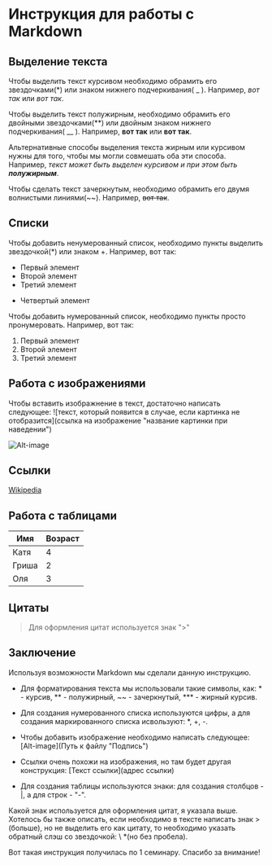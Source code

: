 # Инструкция для работы с Markdown

## Выделение текста

Чтобы выделить текст курсивом необходимо обрамить его звездочками(*) или знаком нижнего подчеркивания( _ ). Например, *вот так* или _вот так_.

Чтобы выделить текст полужирным, необходимо обрамить его двойными звездочками(**) или двойным знаком нижнего подчеркивания( __ ). Например, **вот так** или __вот так__.

Альтернативные способы выделения текста жирным или курсивом нужны для того, чтобы мы могли совмешать оба эти способа. Например, 
_текст может быть выделен курсивом и при этом быть **полужирным**_.

Чтобы сделать текст зачеркнутым, необходимо обрамить его двумя волнистыми линиями(~~). Например, ~~вот так~~.

## Списки

Чтобы добавить ненумерованный список, необходимо пункты выделить звездочкой(*) или знаком +. Например, вот так: 

* Первый элемент
* Второй элемент
* Третий элемент
+ Четвертый элемент

Чтобы добавить нумерованный список, необходимо пункты просто пронумеровать. Например, вот так:

1. Первый элемент
2. Второй элемент
3. Третий элемент

## Работа с изображениями

Чтобы вставить изображнение в текст, достаточно написать следующее: 
![текст, который появится в случае, если картинка не отобразится](ссылка на изображение "название картинки при наведении")

![Alt-image](https://i.pinimg.com/originals/e7/33/91/e7339184de996fc0ff586549fb7794ad.jpg "Cute cat")

## Ссылки

[Wikipedia](https://ru.wikipedia.org/wiki/Markdown)

## Работа с таблицами

Имя | Возраст |
------ | ------|
Катя       | 4   |
Гриша      | 2   |
Оля        | 3    |


## Цитаты

>Для оформления цитат используется знак ">"

## Заключение

Используя возможности Markdown мы сделали данную инструкцию. 

* Для форматирования текста мы использовали такие символы, как: * - курсив, ** - полужирный, ~~ - зачеркнутый,  *** - жирный курсив.

* Для создания нумерованного списка используются цифры, а для создания маркированного списка исвользуют: *, +, -.

* Чтобы добавить изображение необходимо написать следующее: [Alt-image](Путь к файлу "Подпись")

* Ссылки очень похожи на изображения, но там будет другая конструкция: [Текст ссылки](адрес ссылки)

* Для создания таблицы используются знаки: для создания столбцов - |, а для строк - "-".

Какой знак используется для оформления цитат, я указала выше. Хотелось бы также описать, если необходимо в тексте написать знак >(больше), но не выделить его как цитату, то необходимо указать обратный слэш со звездочкой: \ *(но без пробела). 

Вот такая инструкция получилась по 1 семинару. Спасибо за внимание!
